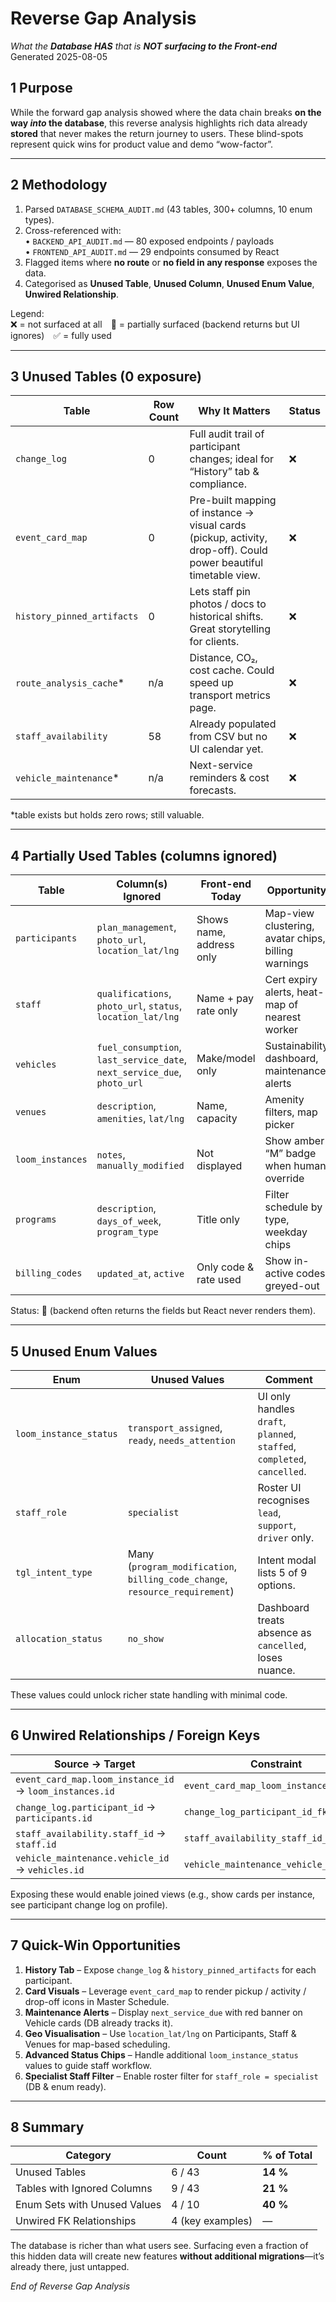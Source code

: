 # Reverse Gap Analysis  
_What the **Database HAS** that is **NOT surfacing to the Front-end**_  
Generated 2025-08-05  

## 1  Purpose  
While the forward gap analysis showed where the data chain breaks **on the way _into_ the database**, this reverse analysis highlights rich data already **stored** that never makes the return journey to users. These blind-spots represent quick wins for product value and demo “wow-factor”.

---

## 2  Methodology  
1. Parsed `DATABASE_SCHEMA_AUDIT.md` (43 tables, 300+ columns, 10 enum types).  
2. Cross-referenced with:  
   • `BACKEND_API_AUDIT.md` — 80 exposed endpoints / payloads  
   • `FRONTEND_API_AUDIT.md` — 29 endpoints consumed by React  
3. Flagged items where **no route** or **no field in any response** exposes the data.  
4. Categorised as **Unused Table**, **Unused Column**, **Unused Enum Value**, **Unwired Relationship**.

Legend:  
❌ = not surfaced at all 🔸 = partially surfaced (backend returns but UI ignores) ✅ = fully used

---

## 3  Unused Tables (0 exposure)  

| Table | Row Count | Why It Matters | Status |
|-------|-----------|----------------|--------|
| `change_log` | 0 | Full audit trail of participant changes; ideal for “History” tab & compliance. | ❌ |
| `event_card_map` | 0 | Pre-built mapping of instance → visual cards (pickup, activity, drop-off). Could power beautiful timetable view. | ❌ |
| `history_pinned_artifacts` | 0 | Lets staff pin photos / docs to historical shifts. Great storytelling for clients. | ❌ |
| `route_analysis_cache`* | n/a | Distance, CO₂, cost cache. Could speed up transport metrics page. | ❌ |
| `staff_availability` | 58 | Already populated from CSV but no UI calendar yet. | ❌ |
| `vehicle_maintenance`* | n/a | Next-service reminders & cost forecasts. | ❌ |

\*table exists but holds zero rows; still valuable.

---

## 4  Partially Used Tables (columns ignored)  

| Table | Column(s) Ignored | Front-end Today | Opportunity |
|-------|-------------------|-----------------|-------------|
| `participants` | `plan_management`, `photo_url`, `location_lat/lng` | Shows name, address only | Map-view clustering, avatar chips, billing warnings |
| `staff` | `qualifications`, `photo_url`, `status`, `location_lat/lng` | Name + pay rate only | Cert expiry alerts, heat-map of nearest worker |
| `vehicles` | `fuel_consumption`, `last_service_date`, `next_service_due`, `photo_url` | Make/model only | Sustainability dashboard, maintenance alerts |
| `venues` | `description`, `amenities`, `lat/lng` | Name, capacity | Amenity filters, map picker |
| `loom_instances` | `notes`, `manually_modified` | Not displayed | Show amber “M” badge when human override |
| `programs` | `description`, `days_of_week`, `program_type` | Title only | Filter schedule by type, weekday chips |
| `billing_codes` | `updated_at`, `active` | Only code & rate used | Show in-active codes greyed-out |

Status: 🔸 (backend often returns the fields but React never renders them).

---

## 5  Unused Enum Values  

| Enum | Unused Values | Comment |
|------|---------------|---------|
| `loom_instance_status` | `transport_assigned`, `ready`, `needs_attention` | UI only handles `draft`, `planned`, `staffed`, `completed`, `cancelled`. |
| `staff_role` | `specialist` | Roster UI recognises `lead`, `support`, `driver` only. |
| `tgl_intent_type` | Many (`program_modification`, `billing_code_change`, `resource_requirement`) | Intent modal lists 5 of 9 options. |
| `allocation_status` | `no_show` | Dashboard treats absence as `cancelled`, loses nuance. |

These values could unlock richer state handling with minimal code.

---

## 6  Unwired Relationships / Foreign Keys  

| Source → Target | Constraint | Surfaced? |
|-----------------|------------|-----------|
| `event_card_map.loom_instance_id` → `loom_instances.id` | `event_card_map_loom_instance_id_fkey` | ❌ |
| `change_log.participant_id` → `participants.id` | `change_log_participant_id_fkey` | ❌ |
| `staff_availability.staff_id` → `staff.id` | `staff_availability_staff_id_fkey` | ❌ |
| `vehicle_maintenance.vehicle_id` → `vehicles.id` | `vehicle_maintenance_vehicle_id_fkey` | ❌ |

Exposing these would enable joined views (e.g., show cards per instance, see participant change log on profile).

---

## 7  Quick-Win Opportunities  

1. **History Tab** – Expose `change_log` & `history_pinned_artifacts` for each participant.  
2. **Card Visuals** – Leverage `event_card_map` to render pickup / activity / drop-off icons in Master Schedule.  
3. **Maintenance Alerts** – Display `next_service_due` with red banner on Vehicle cards (DB already tracks it).  
4. **Geo Visualisation** – Use `location_lat/lng` on Participants, Staff & Venues for map-based scheduling.  
5. **Advanced Status Chips** – Handle additional `loom_instance_status` values to guide staff workflow.  
6. **Specialist Staff Filter** – Enable roster filter for `staff_role = specialist` (DB & enum ready).  

---

## 8  Summary  

| Category | Count | % of Total |
|----------|-------|-----------|
| Unused Tables | 6 / 43 | **14 %** |
| Tables with Ignored Columns | 9 / 43 | **21 %** |
| Enum Sets with Unused Values | 4 / 10 | **40 %** |
| Unwired FK Relationships | 4 (key examples) | — |

The database is richer than what users see. Surfacing even a fraction of this hidden data will create new features **without additional migrations**—it’s already there, just untapped.

*End of Reverse Gap Analysis*  
